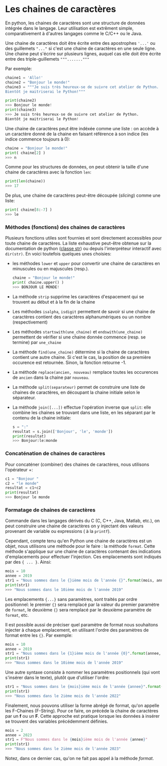 # Les chaines de caractères

En python, les chaines de caractères sont une structure de données intégrée dans le langage. Leur utilisation est extrêment simple, comparativement à d'autres langages comme le C/C++ ou le Java. 

Une chaine de caractères doit être écrite entre des apostrophes `'...'` ou des guillemets `"..."`  si c'est une chaine de caractères en une seule ligne. Une chaine peut s'écrire sur plusieurs lignes, auquel cas elle doit être écrite entre des triple-guillemets `"""......."""`

Par exemple: 

```python
chaine1 = 'Allo!'
chaine2 = "Bonjour le monde!"
chaine3 = """Je suis très heureux-se de suivre cet atelier de Python. 
Bientôt je maitriserai le Python!"""

print(chaine2)
>>> Bonjour le monde!
print(chaine3)
>>> Je suis très heureux-se de suivre cet atelier de Python. 
Bientôt je maitriserai le Python!
```

Une chaine de caractères peut être indéxée comme une liste : on accède à un caractère donné de la chaine en faisant référence à son indice (les indice commence toujours à 0): 

```python
chaine = "Bonjour le monde!"
print( chaine[2] )
>>> n
```

Comme pour les structures de données, on peut obtenir la taille d'une chaine de caractères avec la fonction `len`:

```python
print(len(chaine))
>>> 17
```

De plus, une chaine de caractères peut-être découpée (*slicing*) comme une liste: 

```python
print( chaine[8:-7] )
>>> le
```

### Méthodes (fonctions) des chaines de caractères

Plusieurs fonctions utiles sont fournies et sont directement accessibles pour toute chaine de caractères. La liste exhaustive peut-être obtenue sur la documentation de python ([classe str](https://docs.python.org/3/library/string.html)) ou depuis l'interpréteur interactif avec `dir(str)`. En voici toutefois quelques unes choisies: 

* les méthodes `lower` et `upper` pour convertir une chaine de caractères en minuscules ou en majuscules (resp.).

  ```python
  chaine = "Bonjour le monde!"
  print( chaine.upper() )
  >>> BONJOUR LE MONDE!
  ```

* La méthode `strip` supprime les caractères d'espacement qui se trouvent au début et à la fin de la chaine

* Les méthodes `isalpha`, `isdigit` permettent de savoir si une chaine de caractères contient des caractères alphanumériques ou un nombre (respectivement)

* Les méthodes `startswith(une_chaine)` et `endswith(une_chaine)` permettent de vérifier si une chaine donnée commence (resp. se termine) par `une_chaine`

* La méthode `find(une_chaine)` détermine si la chaine de caractères contient une autre  chaine. Si c'est le cas, la position de sa première occurence est retournée. Sinon, la fonction retourne -1.

* La méthode `replace(ancien, nouveau)` remplace toutes les occurences de `ancien` dans la chaine par `nouveau`.

* La méthode `split(separateur)` permet de construire une liste de chaines de caractères, en découpant la chaine initiale selon le séparateur. 

* La méthode `join([...])` effectue l'opération inverse que `split`: elle combine les chaines se trouvant dans une liste, en les séparant par le contenu de la chaine initiale: 

  ```python
  s = ":"
  resultat = s.join(['Bonjour', 'le', 'monde'])
  print(resultat)
  >>> Bonjour:le:monde
  ```

### Concaténation de chaines de caractères

Pour concaténer (combiner) des chaines de caractères, nous utilisons l'opérateur +:

```python
c1 = "Bonjour "
c2 = "le monde"
resultat = c1+c2
print(resultat)
>>> Bonjour le monde
```



### Formatage de chaines de caractères

Commande dans les langages dérivés du C (C, C++, Java, Matlab, etc.), on peut construire une chaine de caractères on y injectant des valeurs provenant de variable ou expressions ( à la `printf`).

Cependant, compte tenu qu'en Python une chaine de caractères est un objet, nous utilisons une méthode pour le faire : la méthode `format`. Cette méthode s'applique sur une chaine de caractères contenant des indications d'emplacements pour effectuer l'injection. Ces emplacements sont indiqués par des `{ ... }`. Ainsi: 

```python
mois = 10
annee = 2019
str1 = "Nous sommes dans le {}ième mois de l'année {}".format(mois, annee)
print(str1)
>>> "Nous sommes dans le 10ième mois de l'année 2019"
```

Les emplacements `{...}` sans paramètres, sont traités par ordre positionnel: le premier `{}` sera remplacé par la valeur du premier paramètre de `format`, le deuxième `{}` sera remplacé par le deuxième paramètre de `format`, etc. 

Il est possible aussi de préciser quel paramètre de format nous souhaitons injecter à chaque emplacement, en utilisant l'ordre des paramètres de format entre les `{}`. Par exemple: 

```python
mois = 10
annee = 2019
str1 = "Nous sommes dans le {1}ième mois de l'année {0}".format(annee, mois)
print(str1)
>>> "Nous sommes dans le 10ième mois de l'année 2019"
```

Une autre syntaxe consiste à nommer les paramètres positionnels (qui vont s'insérer dans le texte), plutôt que d'utiliser l'ordre:

```python
str1 = "Nous sommes dans le {mois}ième mois de l'année {annee}".format(annee=2022, mois=2)
print(str1)
>>> "Nous sommes dans le 2ième mois de l'année 2022"
```

Finalement, nous pouvons utiliser la forme abrégé de format, qu'on appelle les F-Chaines (F-String). Pour ce faire, on précède la chaine de caractères par un **f** ou un **F**. Cette approche est pratique lorsque les données à insérer se trouvent des variables précédemment définies. 

```python
mois = 2
annee = 2023
str1 = F"Nous sommes dans le {mois}ième mois de l'année {annee}"
print(str1)
>>> "Nous sommes dans le 2ième mois de l'année 2023"
```
Notez, dans ce dernier cas, qu'on ne fait pas appel à la méthode *format*.
